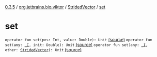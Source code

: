 [0.3.5](../../index.md) / [org.jetbrains.bio.viktor](../index.md) / [StridedVector](index.md) / [set](.)

# set

`operator fun set(pos: Int, value: Double): Unit` [(source)](https://github.com/JetBrains-Research/viktor/blob/0.3.5/src/main/kotlin/org/jetbrains/bio/viktor/StridedVector.kt#L72)
`operator fun set(any: `[`_I`](../_-i.md)`, init: Double): Unit` [(source)](https://github.com/JetBrains-Research/viktor/blob/0.3.5/src/main/kotlin/org/jetbrains/bio/viktor/StridedVector.kt#L99)
`operator fun set(any: `[`_I`](../_-i.md)`, other: `[`StridedVector`](index.md)`): Unit` [(source)](https://github.com/JetBrains-Research/viktor/blob/0.3.5/src/main/kotlin/org/jetbrains/bio/viktor/StridedVector.kt#L101)
